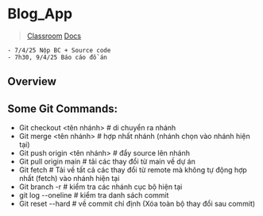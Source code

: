 # Blog_App
> [Classroom](https://classroom.google.com/u/0/c/NzQ5OTkyMzU3MTQy)
> [Docs](https://docs.google.com/spreadsheets/d/1UzBbwM3lt-sTwVuCZHm5MYIAFbV_Y6HGWXxu6OOtbzk/edit?gid=801622215#gid=801622215)
```
- 7/4/25 Nộp BC + Source code
- 7h30, 9/4/25 Báo cáo đồ án
```

## Overview

## Some Git Commands:
- Git checkout <tên nhánh> # di chuyển ra nhánh 
- Git merge <tên nhánh> # hợp nhất nhánh (nhánh chọn vào nhánh hiện tại)
- Git push origin <tên nhánh> # đẩy source lên nhánh 
- Git pull origin main # tải các thay đổi từ main về dự án
- Git fetch # Tải về tất cả các thay đổi từ remote mà không tự động hợp nhất (fetch) vào nhánh hiện tại
- Git branch -r # kiểm tra các nhánh cục bộ hiện tại
- git log --oneline # kiểm tra danh sách commit
- Git reset --hard <id commit> # về commit chỉ định (Xóa toàn bộ thay đổi sau commit)